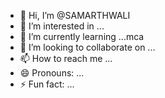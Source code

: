 - 👋 Hi, I’m @SAMARTHWALI
- 👀 I’m interested in ...
- 🌱 I’m currently learning ...mca
- 💞️ I’m looking to collaborate on ...
- 📫 How to reach me ...
- 😄 Pronouns: ...
- ⚡ Fun fact: ...

<!---
SAMARTHWALI/SAMARTHWALI is a ✨ special ✨ repository because its `README.md` (this file) appears on your GitHub profile.
You can click the Preview link to take a look at your changes.
--->
